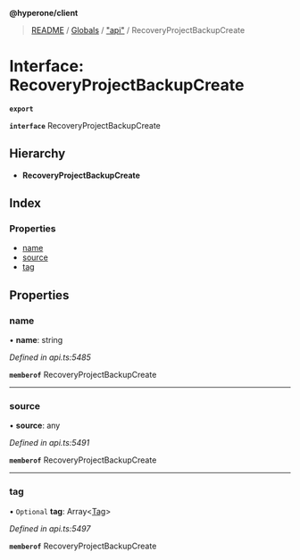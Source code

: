 **@hyperone/client**

> [README](../README.md) / [Globals](../globals.md) / ["api"](../modules/_api_.md) / RecoveryProjectBackupCreate

# Interface: RecoveryProjectBackupCreate

**`export`** 

**`interface`** RecoveryProjectBackupCreate

## Hierarchy

* **RecoveryProjectBackupCreate**

## Index

### Properties

* [name](_api_.recoveryprojectbackupcreate.md#name)
* [source](_api_.recoveryprojectbackupcreate.md#source)
* [tag](_api_.recoveryprojectbackupcreate.md#tag)

## Properties

### name

•  **name**: string

*Defined in api.ts:5485*

**`memberof`** RecoveryProjectBackupCreate

___

### source

•  **source**: any

*Defined in api.ts:5491*

**`memberof`** RecoveryProjectBackupCreate

___

### tag

• `Optional` **tag**: Array\<[Tag](_api_.tag.md)>

*Defined in api.ts:5497*

**`memberof`** RecoveryProjectBackupCreate
